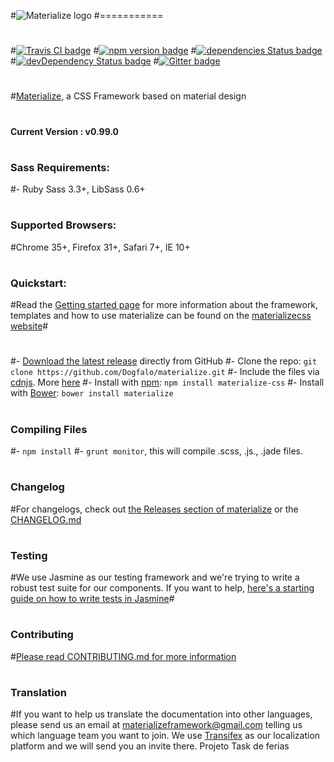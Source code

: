 #![Materialize logo](https://raw.github.com/dogfalo/materialize/master/images/materialize.gif)
#===========
#
#[![Travis CI badge](https://travis-ci.org/Dogfalo/materialize.svg?branch=master)](https://travis-ci.org/Dogfalo/materialize)
#[![npm version badge](https://badge.fury.io/js/materialize-css.svg)](https://badge.fury.io/js/materialize-css)
#[![dependencies Status badge](https://david-dm.org/Dogfalo/materialize/status.svg)](https://david-dm.org/Dogfalo/materialize)
#[![devDependency Status badge](https://david-dm.org/Dogfalo/materialize/dev-status.svg)](https://david-dm.org/Dogfalo/materialize#info=devDependencies)
#[![Gitter badge](https://badges.gitter.im/Join%20Chat.svg)](https://gitter.im/Dogfalo/materialize?utm_source=badge&utm_medium=badge&utm_campaign=pr-badge&utm_content=badge)
#
#[Materialize](http://materializecss.com/), a CSS Framework based on material design
#
#### Current Version : v0.99.0
#
### Sass Requirements:
#- Ruby Sass 3.3+, LibSass 0.6+
#
### Supported Browsers:
#Chrome 35+, Firefox 31+, Safari 7+, IE 10+
#
### Quickstart:
#Read the [Getting started page](http://materializecss.com/getting-started.html) for more information about the framework, templates and how to use materialize can be found on the [materializecss website](#http://materializecss.com)#
#
#- [Download the latest release](https://github.com/Dogfalo/materialize/releases/latest) directly from GitHub
#- Clone the repo: `git clone https://github.com/Dogfalo/materialize.git`
#- Include the files via [cdnjs](https://cdnjs.com/libraries/materialize). More [here](http://materializecss.com/getting-started.html)
#- Install with [npm](https://www.npmjs.com): `npm install materialize-css`
#- Install with [Bower](https://bower.io): `bower install materialize`
#
### Compiling Files
#- `npm install`
#- `grunt monitor`, this will compile .scss, .js., .jade files.
#
### Changelog
#For changelogs, check out [the Releases section of materialize](https://github.com/Dogfalo/materialize/releases) or the [CHANGELOG.md](CHANGELOG.md)
#
### Testing
#We use Jasmine as our testing framework and we're trying to write a robust test suite for our components. If you want to help, [here's a starting guide on how to write tests in Jasmine](https://#docs.google.com/document/d/1dVM6qGt_b_y9RRhr9X7oZfFydaJIEqB9CT7yekv-4XE/edit?usp=sharing)#
#
### Contributing
#[Please read CONTRIBUTING.md for more information](CONTRIBUTING.md)
#
### Translation
#If you want to help us translate the documentation into other languages, please send us an email at materializeframework@gmail.com telling us which language team you want to join. We use [Transifex](#https://www.transifex.com) as our localization platform and we will send you an invite there.
Projeto Task de ferias